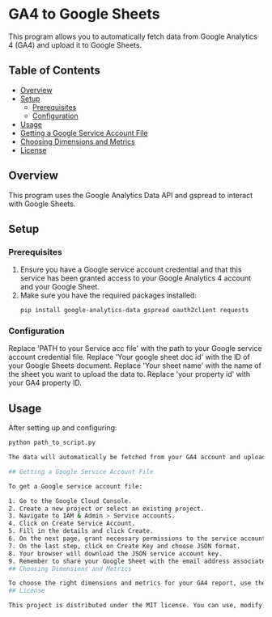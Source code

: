 # GA4 to Google Sheets

This program allows you to automatically fetch data from Google Analytics 4 (GA4) and upload it to Google Sheets.

## Table of Contents

- [Overview](#overview)
- [Setup](#setup)
  - [Prerequisites](#prerequisites)
  - [Configuration](#configuration)
- [Usage](#usage)
- [Getting a Google Service Account File](#getting-a-google-service-account-file)
- [Choosing Dimensions and Metrics](#choosing-dimensions-and-metrics)
- [License](#license)
## Overview

This program uses the Google Analytics Data API and gspread to interact with Google Sheets.
## Setup
### Prerequisites

1. Ensure you have a Google service account credential and that this service has been granted access to your Google Analytics 4 account and your Google Sheet.
2. Make sure you have the required packages installed:
   ```bash
   pip install google-analytics-data gspread oauth2client requests

### Configuration

Replace 'PATH to your Service acc file' with the path to your Google service account credential file.
Replace 'Your google sheet doc id' with the ID of your Google Sheets document.
Replace 'Your sheet name' with the name of the sheet you want to upload the data to.
Replace 'your property id' with your GA4 property ID.
## Usage

After setting up and configuring:

```bash
python path_to_script.py

The data will automatically be fetched from your GA4 account and uploaded to your Google Sheet.

## Getting a Google Service Account File

To get a Google service account file:

1. Go to the Google Cloud Console.
2. Create a new project or select an existing project.
3. Navigate to IAM & Admin > Service accounts.
4. Click on Create Service Account.
5. Fill in the details and click Create.
6. On the next page, grant necessary permissions to the service account (e.g., Google Analytics Data API access).
7. On the last step, click on Create Key and choose JSON format.
8. Your browser will download the JSON service account key.
9. Remember to share your Google Sheet with the email address associated with your service account (found in the JSON file under "client_email").
## Choosing Dimensions and Metrics

To choose the right dimensions and metrics for your GA4 report, use the GA4 Dimensions & Metrics Explorer. This tool helps you find the available dimensions and metrics that you can use to fetch data from GA4.
## License

This project is distributed under the MIT license. You can use, modify, and distribute it under the terms of this license.
